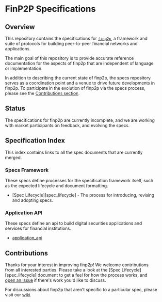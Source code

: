 # FinP2P Specifications

## Overview

This repository contains the specifications for [`finp2p`](https://finp2p.atlassian.net), a
framework and suite of protocols for building peer-to-peer financial networks and applications.

The main goal of this repository is to provide accurate reference documentation
for the aspects of finp2p that are independent of language or implementation.

In addition to describing the current state of finp2p, the specs repository
serves as a coordination point and a venue to drive future developments in
finp2p. To participate in the evolution of finp2p via the specs process, please
see the [Contributions section](#contributions).

## Status

The specifications for finp2p are currently incomplete, and we are working with market participants on
feedback, and evolving the specs.

## Specification Index

This index contains links to all the spec documents that are currently merged.

### Specs Framework

These specs define processes for the specification framework itself, such as the
expected lifecycle and document formatting.

- [Spec Lifecycle][spec_lifecycle] - The process for introducing, revising and
  adopting specs.

### Application API

These specs define an api to build digital securities applications and services for financial institutions.
- [application_api][spec_application_api] 


## Contributions

Thanks for your interest in improving finp2p! We welcome contributions from all
interested parties. Please take a look at the [Spec Lifecycle][spec_lifecycle]
document to get a feel for how the process works, and [open an
issue](https://github.com/finp2p/specifications/issues/new) if there's work you'd like to
discuss.

For discussions about finp2p that aren't specific to a particular spec, please visit our
[wiki](https://finp2p.atlassian.net).


[spec_application_api]: ./application-api/README.md
